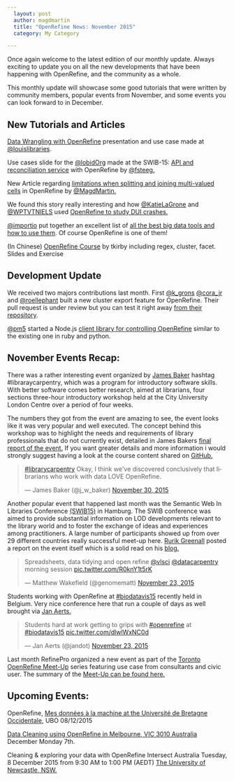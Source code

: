 ```yaml
---
  layout: post
  author: magdmartin
  title: "OpenRefine News: November 2015"
  category: My Category

---
```


Once again welcome to the latest edition of our monthly update. Always exciting to update you on all the new developments that have been happening with OpenRefine, and the community as a whole.

This monthly update will showcase some good tutorials that were written by community members, popular events from November, and some events you can look forward to in December.


## New Tutorials and Articles

[Data Wrangling with OpenRefine](http://www.slideshare.net/louislibraries/data-wrangling-with-open-refine) presentation and use case made at [@louislibraries](https://twitter.com/louislibraries).

Use cases slide for the [@lobidOrg](https://twitter.com/lobidOrg) made at the SWIB-15: [API and reconciliation service](http://hbz.github.io/slides/swib-15/#/28) with OpenRefine by [@fsteeg.](https://twitter.com/fsteeg)

New Article regarding [limitations when splitting and joining multi-valued cells](http://kb.refinepro.com/2015/11/split-multi-valued-cells-function-helps.html) in OpenRefine by [@MagdMartin.](https://twitter.com/MagdMartin)

We found this story really interesting and how [@KatieLaGrone](https://twitter.com/KatieLaGrone) and [@WPTVTNIELS](https://twitter.com/WPTVTNIELS) used [OpenRefine to study DUI crashes.](http://www.wptv.com/news/local-news/investigations/the-story-behind-the-story-dui-crashes-with-injuries-on-area-roads-and-intersections) 

[@importio](https://twitter.com/importio) put  together an excellent list of [all the best big data tools and how to use them](http://blog.import.io/post/all-the-best-big-data-tools-and-how-to-use-them). Of course OpenRefine is one of them! 
 
(In Chinese) [OpenRefine Course](http://zbryikt.github.io/openrefine-course/) by tkirby including regex, cluster, facet. Slides and Exercise



## Development Update

We received two majors contributions last month. 
First [@k_grons](https://twitter.com/k_grons) [@cora_jr](https://twitter.com/cora_jr) and [@roellephant](https://twitter.com/roellephant) built a new cluster export feature for OpenRefine. Their pull request is under review but you can test it right away [from their repository](https://github.com/amiaopensource/OpenRefine/releases/tag/2.6%2Bamia).

[@pm5](https://twitter.com/pm5) started a Node.js [client library for controlling OpenRefine](https://github.com/pm5/node-openrefine) similar to the existing one in ruby and python.



## November Events Recap:

There was a rather interesting event organized by [James Baker](https://twitter.com/j_w_baker) hashtag #libraraycarpentry, which was a program for introductory software skills. With better software comes better research, aimed at librarians, four sections three-hour introductory workshop held at the City University London Centre over a period of four weeks.

The numbers they got from the event are amazing to see, the event looks like it was very popular and well executed. The concept behind this workshop was to highlight the needs and requirements of library professionals that do not currently exist, detailed in James Bakers [final report of the event.](http://cradledincaricature.com/2015/12/01/library-carpentry-in-words-and-numbers-all-code-no-woodwork/) If you want greater details and more information i would strongly suggest having a look at the course content shared on [GitHub.](https://github.com/LibraryCarpentry/week-four-library-carpentry)  

<blockquote class="twitter-tweet" lang="en"><p lang="en" dir="ltr"><a href="https://twitter.com/hashtag/librarycarpentry?src=hash">#librarycarpentry</a> Okay, I think we&#39;ve discovered conclusively that librarians who work with data LOVE OpenRefine.</p>&mdash; James Baker (@j_w_baker) <a href="https://twitter.com/j_w_baker/status/671401692886355968">November 30, 2015</a></blockquote>
<script async src="//platform.twitter.com/widgets.js" charset="utf-8"></script>

Another popular event that happened last month was the Semantic Web In Libraries Conference  [(SWIB15)](http://swib.org/swib15/) in Hamburg. The SWIB conference was aimed to provide substantial information on LOD developments relevant to the library world and to foster the exchange of ideas and experiences among practitioners. A large number of participants showed up from over 29 different countries really successful meet-up here. [Rurik Greenall](https://twitter.com/brinxmat) posted a report on the event itself which is a solid read on his [blog.](https://brinxmat.wordpress.com/2015/11/26/swib15/)

<blockquote class="twitter-tweet" lang="en"><p lang="en" dir="ltr">Spreadsheets, data tidying and open refine <a href="https://twitter.com/vlsci">@vlsci</a> <a href="https://twitter.com/datacarpentry">@datacarpentry</a> morning session <a href="https://t.co/R0knY1t5rK">pic.twitter.com/R0knY1t5rK</a></p>&mdash; Matthew Wakefield (@genomematt) <a href="https://twitter.com/genomematt/status/668585580553375744">November 23, 2015</a></blockquote>
<script async src="//platform.twitter.com/widgets.js" charset="utf-8"></script>

Students working with OpenRefine at [#biodatavis15](https://twitter.com/hashtag/biodatavis15?src=hash) recently held in Belgium. Very nice conference here that run a couple of days as well brought via [Jan Aerts.](https://twitter.com/jandot)

<blockquote class="twitter-tweet" lang="en"><p lang="en" dir="ltr">Students hard at work getting to grips with <a href="https://twitter.com/hashtag/openrefine?src=hash">#openrefine</a> at <a href="https://twitter.com/hashtag/biodatavis15?src=hash">#biodatavis15</a> <a href="https://t.co/dlwlWxNC0d">pic.twitter.com/dlwlWxNC0d</a></p>&mdash; Jan Aerts (@jandot) <a href="https://twitter.com/jandot/status/668778423674871809">November 23, 2015</a></blockquote>
<script async src="//platform.twitter.com/widgets.js" charset="utf-8"></script>

Last month RefinePro organized a new event as part of the [Toronto OpenRefine Meet-Up](www.meetup.com/Toronto-OpenRefine-Meetup/) series featuring use case from consultants and civic user. The summary of the [Meet-Up can be found here.](http://refinepro.com/blog/toronto-openrefine-meet-up-review/)   


## Upcoming Events:

OpenRefine, [Mes données à la machine at the Université de Bretagne Occidentale,](http://www.univ-brest.fr/crbc/outils/Les_actualites/OpenRefine--Mes-donnees-a-la-machine.cid120624%20…%20@OpenRefine) UBO 08/12/2015

[Data Cleaning using OpenRefine in Melbourne, VIC 3010 Australia](https://www.eventbrite.com.au/e/data-cleaning-using-open-refine-registration-19527673798) December Monday 7th.

Cleaning & exploring your data with OpenRefine Intersect Australia Tuesday, 8 December 2015 from 9:30 AM to 1:00 PM (AEDT) [The University of Newcastle, NSW.](https://www.eventbrite.com.au/e/uon-cleaning-exploring-your-data-with-open-refine-registration-19374206774?ref=ebapi)


